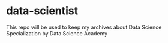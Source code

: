 # data-scientist
This repo will be used to keep my archives about Data Science Specialization by Data Science Academy
